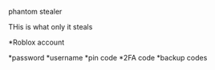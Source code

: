 
phantom stealer

THis is what only it steals

*Roblox account



*password
*username
*pin code
*2FA code
*backup codes
